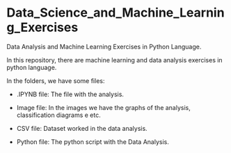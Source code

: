 # Data_Science_and_Machine_Learning_Exercises
Data Analysis and Machine Learning Exercises in Python Language.


In this repository, there are machine learning and data analysis exercises in python language.

In the folders, we have some files:

  -  .IPYNB file: The file with the analysis.

  -  Image file: In the images we have the graphs of the analysis, classification diagrams e etc.

  -  CSV file: Dataset worked in the data analysis.

  -  Python file: The python script with the Data Analysis.
